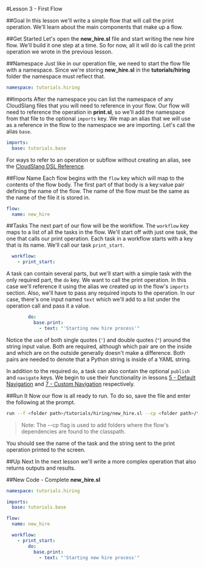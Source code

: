 #Lesson 3 - First Flow

##Goal
In this lesson we'll write a simple flow that will call the print operation. We'll learn about the main components that make up a flow.

##Get Started
Let's open the **new_hire.sl** file and start writing the new hire flow. We'll build it one step at a time. So for now, all it will do is call the print operation we wrote in the previous lesson.

##Namespace
Just like in our operation file, we need to start the flow file with a namespace. Since we're storing **new_hire.sl** in the **tutorials/hiring** folder the namespace must reflect that.

```yaml
namespace: tutorials.hiring
```

##Imports
After the namespace you can list the namespace of any CloudSlang files that you will need to reference in your flow. Our flow will need to reference the operation in **print.sl**, so we'll add the namespace from that file to the optional `imports` key.  We map an alias that we will use as a reference in the flow to the namespace we are importing. Let's call the alias `base`.

```yaml
imports:
  base: tutorials.base
``` 

For ways to refer to an operation or subflow without creating an alias, see the [CloudSlang DSL Reference](../cloudslang_dsl_reference.md#do). 

##Flow Name
Each flow begins with the `flow` key which will map to the contents of the flow body. The first part of that body is a key:value pair defining the name of the flow. The name of the flow must be the same as the name of the file it is stored in.

```yaml
flow:
  name: new_hire
```

##Tasks
The next part of our flow will be the workflow. The `workflow` key maps to a list of all the tasks in the flow. We'll start off with just one task, the one that calls our print operation. Each task in a workflow starts with a key that is its name. We'll call our task `print_start`.

```yaml
  workflow:
    - print_start:
```  

A task can contain several parts, but we'll start with a simple task with the only required part, the `do` key. We want to call the print operation. In this case we'll reference it using the alias we created up in the flow's `imports` section. Also, we'll have to pass any required inputs to the operation. In our case, there's one input named `text` which we'll add to a list under the operation call and pass it a value.

```yaml
        do:
          base.print:
            - text: "'Starting new hire process'"
```
Notice the use of both single quotes (`'`) and double quotes (`"`) around the string input value. Both are required, although which pair are on the inside and which are on the outside generally doesn't make a difference. Both pairs are needed to denote that a Python string is inside of a YAML string.

In addition to the required `do`, a task can also contain the optional `publish` and `navigate` keys. We begin to use their functionality in lessons [5 - Default Navigation](05_lesson.md) and [7 - Custom Navigation](07_lesson.md) respectively.

##Run It
Now our flow is all ready to run. To do so, save the file and enter the following at the prompt.

```bash
run --f <folder path>/tutorials/hiring/new_hire.sl --cp <folder path>/tutorials/base
``` 

> Note: The --cp flag is used to add folders where the flow's dependencies are found to the classpath.

You should see the name of the task and the string sent to the print operation printed to the screen.

##Up Next
In the next lesson we'll write a more complex operation that also returns outputs and results.

##New Code - Complete
**new\_hire.sl**
```yaml
namespace: tutorials.hiring

imports:
  base: tutorials.base

flow:
  name: new_hire

  workflow:
    - print_start:
        do:
          base.print:
            - text: "'Starting new hire process'"
```
